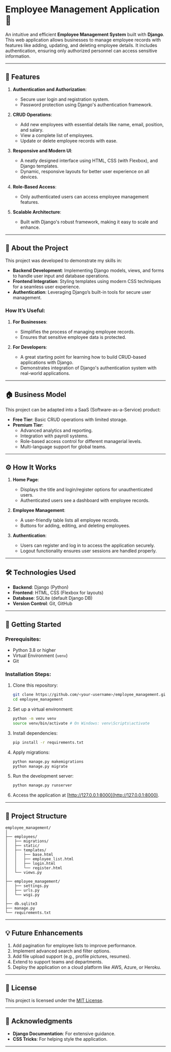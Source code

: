 # Employee Management Application 🚀

An intuitive and efficient **Employee Management System** built with **Django**. This web application allows businesses to manage employee records with features like adding, updating, and deleting employee details. It includes authentication, ensuring only authorized personnel can access sensitive information.

---

## 🌟 Features
1. **Authentication and Authorization**:
   - Secure user login and registration system.
   - Password protection using Django's authentication framework.

2. **CRUD Operations**:
   - Add new employees with essential details like name, email, position, and salary.
   - View a complete list of employees.
   - Update or delete employee records with ease.

3. **Responsive and Modern UI**:
   - A neatly designed interface using HTML, CSS (with Flexbox), and Django templates.
   - Dynamic, responsive layouts for better user experience on all devices.

4. **Role-Based Access**:
   - Only authenticated users can access employee management features.

5. **Scalable Architecture**:
   - Built with Django's robust framework, making it easy to scale and enhance.

---

## 📖 About the Project
This project was developed to demonstrate my skills in:
- **Backend Development**: Implementing Django models, views, and forms to handle user input and database operations.
- **Frontend Integration**: Styling templates using modern CSS techniques for a seamless user experience.
- **Authentication**: Leveraging Django’s built-in tools for secure user management.

### How It’s Useful:
1. **For Businesses**:
   - Simplifies the process of managing employee records.
   - Ensures that sensitive employee data is protected.

2. **For Developers**:
   - A great starting point for learning how to build CRUD-based applications with Django.
   - Demonstrates integration of Django's authentication system with real-world applications.

---

## 🏠 Business Model
This project can be adapted into a SaaS (Software-as-a-Service) product:
- **Free Tier**: Basic CRUD operations with limited storage.
- **Premium Tier**:
  - Advanced analytics and reporting.
  - Integration with payroll systems.
  - Role-based access control for different managerial levels.
  - Multi-language support for global teams.

---

## ⚙️ How It Works
1. **Home Page**:
   - Displays the title and login/register options for unauthenticated users.
   - Authenticated users see a dashboard with employee records.

2. **Employee Management**:
   - A user-friendly table lists all employee records.
   - Buttons for adding, editing, and deleting employees.

3. **Authentication**:
   - Users can register and log in to access the application securely.
   - Logout functionality ensures user sessions are handled properly.

---

## 🛠️ Technologies Used
- **Backend**: Django (Python)
- **Frontend**: HTML, CSS (Flexbox for layouts)
- **Database**: SQLite (default Django DB)
- **Version Control**: Git, GitHub

---

## 🚀 Getting Started
### Prerequisites:
- Python 3.8 or higher
- Virtual Environment (`venv`)
- Git

### Installation Steps:
1. Clone this repository:
   ```bash
   git clone https://github.com/<your-username>/employee_management.git
   cd employee_management
   ```

2. Set up a virtual environment:
   ```bash
   python -m venv venv
   source venv/bin/activate # On Windows: venv\Scripts\activate
   ```

3. Install dependencies:
   ```bash
   pip install -r requirements.txt
   ```

4. Apply migrations:
   ```bash
   python manage.py makemigrations
   python manage.py migrate
   ```

5. Run the development server:
   ```bash
   python manage.py runserver
   ```

6. Access the application at [http://127.0.0.1:8000](http://127.0.0.1:8000).

---

## 📂 Project Structure
```plaintext
employee_management/
│
├── employees/
│   ├── migrations/
│   ├── static/
│   ├── templates/
│   │   ├── base.html
│   │   ├── employee_list.html
│   │   ├── login.html
│   │   └── register.html
│   └── views.py
│
├── employee_management/
│   ├── settings.py
│   ├── urls.py
│   └── wsgi.py
│
├── db.sqlite3
├── manage.py
└── requirements.txt
```

---

## 💡 Future Enhancements
1. Add pagination for employee lists to improve performance.
2. Implement advanced search and filter options.
3. Add file upload support (e.g., profile pictures, resumes).
4. Extend to support teams and departments.
5. Deploy the application on a cloud platform like AWS, Azure, or Heroku.

---

## 📜 License
This project is licensed under the [MIT License](LICENSE).

---

## 👥 Acknowledgments
- **Django Documentation**: For extensive guidance.
- **CSS Tricks**: For helping style the application.

---
